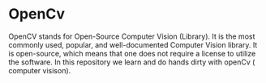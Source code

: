 # OpenCv
OpenCV stands for Open-Source Computer Vision (Library). It is the most commonly used, popular, and well-documented Computer Vision library. It is open-source, which means that one does not require a license to utilize the software.
In this repository we learn and do hands dirty with openCv ( computer visison).
